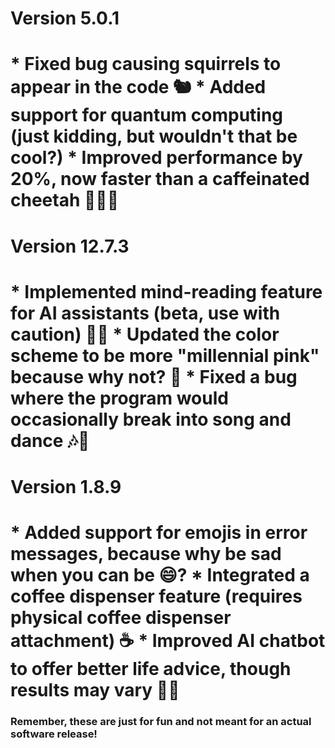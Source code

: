 <h1>Version 5.0.1<h1>
* Fixed bug causing squirrels to appear in the code 🐿️
* Added support for quantum computing (just kidding, but wouldn't that be cool?)
* Improved performance by 20%, now faster than a caffeinated cheetah 🏃‍♂️💨

<h1>Version 12.7.3<h1>
* Implemented mind-reading feature for AI assistants (beta, use with caution) 🧠🤖
* Updated the color scheme to be more "millennial pink" because why not? 💖
* Fixed a bug where the program would occasionally break into song and dance 🎶💃

<h1>Version 1.8.9<h1>
* Added support for emojis in error messages, because why be sad when you can be 😄?
* Integrated a coffee dispenser feature (requires physical coffee dispenser attachment) ☕️
* Improved AI chatbot to offer better life advice, though results may vary 🤷‍♂️

<h3>Remember, these are just for fun and not meant for an actual software release!
